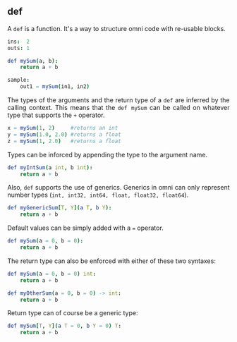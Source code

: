 <div style="text-align: justify">

## def

A `def` is a function. It's a way to structure omni code with re-usable blocks.

```nim
ins:  2
outs: 1

def mySum(a, b):
    return a + b

sample:
    out1 = mySum(in1, in2)
```

The types of the arguments and the return type of a `def` are inferred by the calling context. This means that the `def mySum` can be called on whatever type that supports the `+` operator.

```nim
x = mySum(1, 2)     #returns an int
y = mySum(1.0, 2.0) #returns a float
z = mySum(1, 2.0)   #returns a float
```

Types can be inforced by appending the type to the argument name.

```nim
def myIntSum(a int, b int):
    return a + b
```

Also, `def` supports the use of generics. Generics in omni can only represent number types (`int, int32, int64, float, float32, float64`).

```nim
def myGenericSum[T, Y](a T, b Y):
    return a + b
```

Default values can be simply added with a `=` operator.

```nim
def mySum(a = 0, b = 0):
    return a + b
```

The return type can also be enforced with either of these two syntaxes:

```nim
def mySum(a = 0, b = 0) int:
    return a + b

def myOtherSum(a = 0, b = 0) -> int:
    return a + b
```

Return type can of course be a generic type:

```nim
def mySum[T, Y](a T = 0, b Y = 0) T:
    return a + b
```

</div>